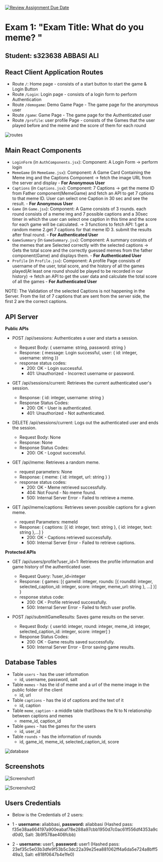 [![Review Assignment Due Date](https://classroom.github.com/assets/deadline-readme-button-24ddc0f5d75046c5622901739e7c5dd533143b0c8e959d652212380cedb1ea36.svg)](https://classroom.github.com/a/AVMm0VzU)
# Exam 1: "Exam Title: What do you meme? "
## Student: s323638 ABBASI ALI 

## React Client Application Routes

- Route `/`: Home page - consists of a start button to start the game & Login Button
- Route `/Login`: Login page - consists of a login form to perform Authentication
- Route `/demogame`: Demo Game Page - The game page for the anonymous user
- Route `/game`: Game Page - The game page for the Authenticated user
- Route `/profile`: user profile Page - consists of the Games that the user played before and the meme and the score of them for each round


![routes](/img/design/routes.PNG)

## Main React Components 

- `LoginForm` (in `AuthComponents.jsx`): Component: A Login Form -> perform login
- `MemeGame` (in `MemeGame.jsx`):  Component: A Game Card Containing the Meme img and the Captions Component  ->  fetch the image URL from the server and display - **For Anonymous User**
- `Captions` (in `Captions.jsx`): Component: 7 Captions -> get the meme ID from Father component(MemeGame) and fetch an API to get 7 cptions to that meme ID. User can select one Caption in 30 sec and see the result. - **For Anonymous User**
- `Game` (in `Game.jsx`): Component: A Game consists of 3 rounds. each round consists of a meme img and 7 possible captions and a 30sec timer in which the user can select one caption in this time and the score for each game will be calculated. -> 3 functions to fetch API: 1.get a random meme 2.get 7 captions for that meme ID 3. submit the results after final round. - **For Authenticated User**
- `GameSummary` (in `GameSummary.jsx`): Component: A summary consists of the memes that are Selected correctly with the selected captions -> Gets the total score and the correctly guessed memes from the father component(Game) and displays them. - **For Authenticated User**
- `Profile` (in `Profile.jsx`):  Component: A profile Page consists of username of the user, total score, and the history of all the games played(At least one round should be played to be recorded in our history) -> fetch an API to get the user data and calculate the total score of all the games - **For Authenticated User**

NOTE: The Validation of the selected Captions is not happening in the Server. From the list of 7 captions that are sent from the server side, the first 2 are the correct captions.



## API Server

**Public APIs**

- POST /api/sessions: Authenticates a user and starts a session.
  - Request Body: { username: string, password: string }
  - Response: { message: Login successful, user: { id: integer, username: string }}
  - response status codes:
      - 200: OK - Login successful.
      - 401: Unauthorized - Incorrect username or password.

- GET /api/sessions/current: Retrieves the current authenticated user's session.
  - Response: { id: integer, username: string }
  - Response Status Codes:
      - 200: OK - User is authenticated.
      - 401: Unauthorized - Not authenticated.

- DELETE  /api/sessions/current: Logs out the authenticated user and ends the session.
  - Request Body: None
  - Response: None
  - Response Status Codes:
      - 200: OK - Logout successful.

- GET /api/meme: Retrieves a random meme.
  - request parameters: None
  - Response: { meme: { id: integet, url: string } }
  - response status codes:
      - 200: OK - Meme retrieved successfully.
      - 404: Not Found - No meme found.
      - 500: Internal Server Error - Failed to retrieve a meme.

- GET /api/meme/captions: Retrieves seven possible captions for a given meme.
  - request Parameters: memeId
  - Response: { captions: [{ id: integer, text: string }, { id: integer, text: string },...] }
      - 200: OK - Captions retrieved successfully.
      - 500: Internal Server Error - Failed to retrieve captions.

**Protected APIs**

- GET /api/users/profile?user_id=1: Retrieves the profile information and game history of the authenticated user.
  - Request Query: ?user_id=integer
  - Response: { games: [{ gameId: integer, rounds: [{ roundId: integer, selected_caption_id: integer, score: integer, meme_url: string }, ...] }] }
  - response status code:
      - 200: OK - Profile retrieved successfully.
      - 500: Internal Server Error - Failed to fetch user profile.

- POST /api/submitGameResults: Saves game results on the server.
  - Request Body: { userId: integer, round: integer, meme_id: integer, selected_caption_id: integer, score: integer] }
  - Response Status Codes:
      - 200: OK - Game results saved successfully.
      - 500: Internal Server Error - Error saving game results.




## Database Tables

- Table `users` - has the user information
  - id, username, password, salt
- Table `memes` - has the id of meme and a url of the meme image in the public folder of the client
  - id, url
- Table `captions` - has the id of captions and the text of it
  - id, caption
- Table `meme_caption` - a middle table thatShows the N to N relationship between captions and memes
  - meme_id, caption_id
- Table `games` - has the games for the users
  - id, user_id
- Table `rounds` - has the information of rounds
  - id, game_id, meme_id, selected_caption_id, score

![database](/img/design/db.PNG)

## Screenshots

![Screenshot1](/img/screenshots/screenshot1.png)

![Screenshot2](/img/screenshots/screenshot2.png)


## Users Credentials

- Below is the Credentials of 2 users:

- 1 - **username:** aliabbasi, **password:** aliabbasi 
(Hashed pass: f35e38aa664197a900eabaf78e288a97cbb1950d7c0ac61f556df4353a9cd0d0, Salt: 3b9f578ae406fcbb)

- 2 -  **username:** user1, **password:** user1 
(Hashed pass: 23ef35c5e03b3dfe9f53b5c3dc22a39e25ea881062ff4a6da5e724a8bff549a3, Salt: e818f0647b4e1fe0)
